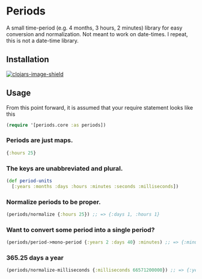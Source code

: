 # Periods

A small time-period (e.g. 4 months, 3 hours, 2 minutes) library 
for easy conversion and normalization. Not meant to work on date-times.
I repeat, this is not a date-time library.

## Installation
[![clojars-image-shield]](https://clojars.org/com.levitanong/periods)

## Usage
From this point forward, it is assumed that your require statement looks like this
```clj
(require '[periods.core :as periods])
```

### Periods are just maps.
```clj
{:hours 25}
```

### The keys are unabbreviated and plural.
```clj
(def period-units
  [:years :months :days :hours :minutes :seconds :milliseconds])
```

### Normalize periods to be proper.
```clj
(periods/normalize {:hours 25}) ;; => {:days 1, :hours 1}
```

### Want to convert some period into a single period?
```clj
(periods/period->mono-period {:years 2 :days 40} :minutes) ;; => {:minutes 1109520}
```

### 365.25 days a year
```clj
(periods/normalize-milliseconds {:milliseconds 66571200000}) ;; => {:years 2, :months 1, :days 9, :hours 13, :minutes 30}
```

[clojars-image-shield]: https://img.shields.io/clojars/v/com.levitanong/periods.svg